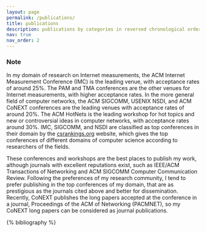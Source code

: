 ```yaml
---
layout: page
permalink: /publications/
title: publications
description: publications by categories in reversed chronological order. generated by jekyll-scholar.
nav: true
nav_order: 2
---
```


### Note
In my domain of research on Internet measurements, the ACM Internet Measurement Conference (IMC) is the leading venue, with acceptance rates of around 25%. The PAM and TMA conferences are the other venues for Internet measurements, with higher acceptance rates. In the more general field of computer networks, the ACM SIGCOMM, USENIX NSDI, and ACM CoNEXT conferences are the leading venues with acceptance rates of around 20%. The ACM HotNets is the leading workshop for hot topics and new or controversial ideas in computer networks, with acceptance rates around 30%. IMC, SIGCOMM, and NSDI are classified as top conferences in their domain by the [csrankings.org](https://csrankings.org) website, which gives the top conferences of different domains of computer science according to researchers of the fields. 

These conferences and workshops are the best places to publish my work, although journals with excellent reputations exist, such as IEEE/ACM Transactions of Networking and ACM SIGCOMM Computer Communication Review. Following the preferences of my research community, I tend to prefer publishing in the top conferences of my domain, that are as prestigious as the journals cited above and better for dissemination. Recently, CoNEXT publishes the long papers accepted at the conference in a journal, Proceedings of the ACM of Networking (PACMNET), so my CoNEXT long papers can be considered as journal publications. 


<!-- _pages/publications.md -->
<div class="publications">

{% bibliography %}

</div>
